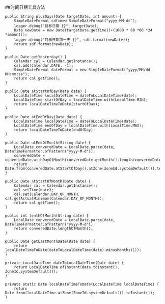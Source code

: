 ##时间日期工具方法


   
    public String plusDays(Date targetDate, int amount) {
        SimpleDateFormat sdf=new SimpleDateFormat("yyyy-MM-dd");
        logger.debug("目标日期 {}", targetDate);
        Date newDate = new Date(targetDate.getTime()+(1000 * 60 *60 *24 *amount));
        logger.debug("目标日期加一天 {}", sdf.format(newDate));
        return sdf.format(newDate);
    }

    public Date getYesterday() {
        Calendar cal = Calendar.getInstance();
        cal.add(Calendar.DATE, -1);
        SimpleDateFormat dateFormat = new SimpleDateFormat("yyyy/MM/dd HH:mm:ss");
        return cal.getTime();
    }

    public Date atStartOfDay(Date date) {
        LocalDateTime localDateTime = dateToLocalDateTime(date);
        LocalDateTime startOfDay = localDateTime.with(LocalTime.MIN);
        return localDateTimeToDate(startOfDay);
    }

    public Date atEndOfDay(Date date) {
        LocalDateTime localDateTime = dateToLocalDateTime(date);
        LocalDateTime endOfDay = localDateTime.with(LocalTime.MAX);
        return localDateTimeToDate(endOfDay);
    }

    public Date atEndOfMonth(String date) {
        LocalDate converedDate = LocalDate.parse(date, DateTimeFormatter.ofPattern("yyyy-M-d"));
        converedDate = converedDate.withDayOfMonth(converedDate.getMonth().length(converedDate.isLeapYear()));
        return Date.from(converedDate.atStartOfDay().atZone(ZoneId.systemDefault()).toInstant());
    }

    public Date atStartOfMonth(Date date) {
        Calendar cal = Calendar.getInstance();
        cal.setTime(date);
        cal.set(Calendar.DAY_OF_MONTH, cal.getActualMinimum(Calendar.DAY_OF_MONTH));
        return cal.getTime();
    }

    public int lenthOfMonth(String date) {
        LocalDate converedDate = LocalDate.parse(date, DateTimeFormatter.ofPattern("yyyy-M-d"));
        return converedDate.lengthOfMonth();
    }

    public Date getLastMonthDate(Date date) {
        return localDateTimeToDate(dateToLocalDateTime(date).minusMonths(1));
    }

    private LocalDateTime dateToLocalDateTime(Date date) {
        return LocalDateTime.ofInstant(date.toInstant(), ZoneId.systemDefault());
    }

    private static Date localDateTimeToDate(LocalDateTime localDateTime) {
        return Date.from(localDateTime.atZone(ZoneId.systemDefault()).toInstant());
    }
